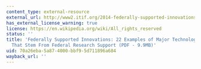 ```yaml
---
content_type: external-resource
external_url: http://www2.itif.org/2014-federally-supported-innovations.pdf
has_external_license_warning: true
license: https://en.wikipedia.org/wiki/All_rights_reserved
status: ''
title: 'Federally Supported Innovations: 22 Examples of Major Technology Advances
  That Stem From Federal Research Support (PDF - 9.9MB)'
uid: 70a26eba-5a87-4000-bbf9-5d711896a684
wayback_url: ''
---
```

